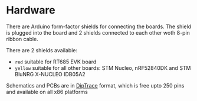 Hardware
==================================

There are Arduino form-factor shields for connecting the boards. The shield is plugged into the board and 2 shields connected to each other woth 8-pin ribbon cable.

There are 2 shields available:
- `red` suitable for RT685 EVK board
- `yellow` suitable for all other boards: STM Nucleo, nRF52840DK and STM BluNRG X-NUCLEO IDB05A2

Schematics and PCBs are in [DipTrace](https://diptrace.com/) format, which is free upto 250 pins
and available on all x86 platforms
